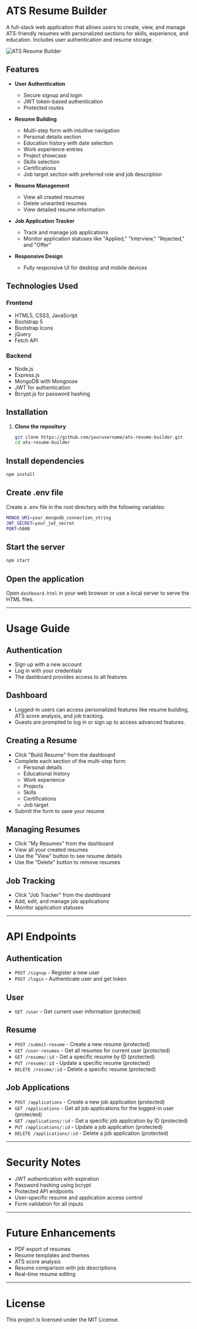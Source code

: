 # ATS Resume Builder

A full-stack web application that allows users to create, view, and manage ATS-friendly resumes with personalized sections for skills, experience, and education. Includes user authentication and resume storage.

![ATS Resume Builder](https://via.placeholder.com/800x400?text=ATS+Resume+Builder)

## Features

- **User Authentication**
  - Secure signup and login
  - JWT token-based authentication
  - Protected routes

- **Resume Building**
  - Multi-step form with intuitive navigation
  - Personal details section
  - Education history with date selection
  - Work experience entries
  - Project showcase
  - Skills selection
  - Certifications
  - Job target section with preferred role and job description

- **Resume Management**
  - View all created resumes
  - Delete unwanted resumes
  - View detailed resume information

- **Job Application Tracker**
  - Track and manage job applications
  - Monitor application statuses like "Applied," "Interview," "Rejected," and "Offer"

- **Responsive Design**
  - Fully responsive UI for desktop and mobile devices

## Technologies Used

### Frontend
- HTML5, CSS3, JavaScript
- Bootstrap 5
- Bootstrap Icons
- jQuery
- Fetch API

### Backend
- Node.js
- Express.js
- MongoDB with Mongoose
- JWT for authentication
- Bcrypt.js for password hashing

## Installation

1. **Clone the repository**
   ```bash
   git clone https://github.com/yourusername/ats-resume-builder.git
   cd ats-resume-builder

## Install dependencies
```bash
npm install
```
## Create .env file

Create a .env file in the root directory with the following variables:
```bash
MONGO_URI=your_mongodb_connection_string
JWT_SECRET=your_jwt_secret
PORT=5000
```
## Start the server
```bash
npm start
```
## Open the application

Open `dashboard.html` in your web browser or use a local server to serve the HTML files.

---

# Usage Guide

## Authentication

- Sign up with a new account  
- Log in with your credentials  
- The dashboard provides access to all features  

## Dashboard

- Logged-in users can access personalized features like resume building, ATS score analysis, and job tracking.  
- Guests are prompted to log in or sign up to access advanced features.  

## Creating a Resume

- Click "Build Resume" from the dashboard  
- Complete each section of the multi-step form:
  - Personal details  
  - Educational history  
  - Work experience  
  - Projects  
  - Skills  
  - Certifications  
  - Job target  
- Submit the form to save your resume  

## Managing Resumes

- Click "My Resumes" from the dashboard  
- View all your created resumes  
- Use the "View" button to see resume details  
- Use the "Delete" button to remove resumes  

## Job Tracking

- Click "Job Tracker" from the dashboard  
- Add, edit, and manage job applications  
- Monitor application statuses  

---

# API Endpoints

## Authentication

- `POST /signup` - Register a new user  
- `POST /login` - Authenticate user and get token  

## User

- `GET /user` - Get current user information (protected)  

## Resume

- `POST /submit-resume` - Create a new resume (protected)  
- `GET /user-resumes` - Get all resumes for current user (protected)  
- `GET /resume/:id` - Get a specific resume by ID (protected)  
- `PUT /resume/:id` - Update a specific resume (protected)  
- `DELETE /resume/:id` - Delete a specific resume (protected)  

## Job Applications

- `POST /applications` - Create a new job application (protected)  
- `GET /applications` - Get all job applications for the logged-in user (protected)  
- `GET /applications/:id` - Get a specific job application by ID (protected)  
- `PUT /applications/:id` - Update a job application (protected)  
- `DELETE /applications/:id` - Delete a job application (protected)  

---



# Security Notes

- JWT authentication with expiration  
- Password hashing using bcrypt  
- Protected API endpoints  
- User-specific resume and application access control  
- Form validation for all inputs  

---

# Future Enhancements

- PDF export of resumes  
- Resume templates and themes  
- ATS score analysis  
- Resume comparison with job descriptions  
- Real-time resume editing  

---

# License

This project is licensed under the MIT License.
